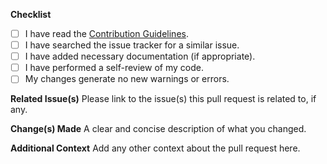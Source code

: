 **Checklist**
- [ ] I have read the [Contribution Guidelines](https://github.com/Foulest/KitPvP/blob/main/.github/CONTRIBUTING.md).
- [ ] I have searched the issue tracker for a similar issue.
- [ ] I have added necessary documentation (if appropriate).
- [ ] I have performed a self-review of my code.
- [ ] My changes generate no new warnings or errors.

**Related Issue(s)**
Please link to the issue(s) this pull request is related to, if any.

**Change(s) Made**
A clear and concise description of what you changed.

**Additional Context**
Add any other context about the pull request here.
